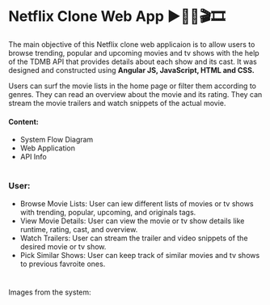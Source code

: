 # Netflix Clone Web App ▶️🍿🎥🎬🎞️

The main objective of this Netflix clone web applicaion is to allow users to browse trending, popular and upcoming movies and tv shows with the help of the TDMB API that provides details about each show and its cast. It was designed and constructed using **Angular JS, JavaScript, HTML and CSS.**

Users can surf the movie lists in the home page or filter them according to genres. They can read an overview about the movie and its rating. They can stream the movie trailers and watch snippets of the actual movie.

#### Content:
*	System Flow Diagram
*	Web Application
*	API Info

#

### User:

* Browse Movie Lists: User can iew different lists of movies or tv shows with trending, popular, upcoming, and originals tags.
* View Movie Details: User can view the movie or tv show details like runtime, rating, cast, and overview.
* Watch Trailers: User can stream the trailer and video snippets of the desired movie or tv show.
* Pick Similar Shows: User can keep track of similar movies and tv shows to previous favroite ones.

#

Images from the system:


